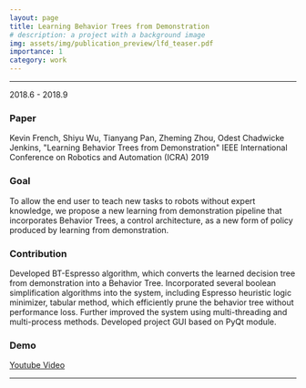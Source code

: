 ```yaml
---
layout: page
title: Learning Behavior Trees from Demonstration
# description: a project with a background image
img: assets/img/publication_preview/lfd_teaser.pdf
importance: 1
category: work
---
```


<hr>

2018.6 - 2018.9

### Paper
Kevin French, Shiyu Wu, Tianyang Pan, Zheming Zhou, Odest Chadwicke Jenkins, "Learning Behavior Trees from Demonstration" IEEE International Conference on Robotics and Automation (ICRA) 2019

### Goal
To allow the end user to teach new tasks to robots without expert knowledge, we propose a new learning from demonstration pipeline that incorporates Behavior Trees, a control architecture, as a new form of policy produced by learning from demonstration.

### Contribution
Developed BT-Espresso algorithm, which converts the learned decision tree from demonstration into a Behavior Tree. Incorporated several boolean simplification algorithms into the system, including Espresso heuristic logic minimizer, tabular method, which efficiently prune the behavior tree without performance loss. Further improved the system using multi-threading and multi-process methods. Developed project GUI based on PyQt module.

### Demo
[Youtube Video](https://www.youtube.com/watch?v=OFL5x5vuPNc)

<hr>
